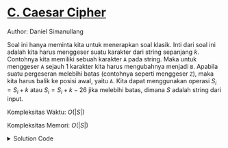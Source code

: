 # [C. Caesar Cipher](https://tlx.toki.id/courses/basic/chapters/11/problems/C)

Author: Daniel Simanullang

<!-- Masukkan penjelasan disini -->

Soal ini hanya meminta kita untuk menerapkan soal klasik. Inti dari soal ini adalah kita harus menggeser suatu karakter dari string sepanjang $k$. Contohnya kita memiliki sebuah karakter `A` pada string. Maka untuk menggeser `A` sejauh $1$ karakter kita harus mengubahnya menjadi `B`. Apabila suatu pergeseran melebihi batas (contohnya seperti menggeser `Z`), maka kita harus balik ke posisi awal, yaitu `A`. Kita dapat menggunakan operasi $S_i = S_i + k$ atau $S_i = S_i + k - 26$ jika melebihi batas, dimana $S$ adalah string dari input.

Kompleksitas Waktu: $O(|S|)$

Kompleksitas Memori: $O(|S|)$

<details>
  <summary>Solution Code</summary>

```c++
#include <bits/stdc++.h>
#include <ext/pb_ds/assoc_container.hpp>
#include <ext/pb_ds/tree_policy.hpp>
using namespace __gnu_pbds;
using namespace std;

// defines
#define int long long
#define debug(x) cerr << "(" << #x << "=" << x << "," << __LINE__ << ")\n";
#define sz(x) ((int)x.size());
#define all(x) (x).begin(), (x).end();

// constants
const int dx[4]{1, 0, -1, 0}, dy[4]{0, 1, 0, -1};
const char dir[4]{'D', 'R', 'U', 'L'};
const int mod = 1e9 + 7;
const int maxn = 2e5 + 5;
const double eps = 1e-9;

// typedefs
typedef vector<vector<int>> vii;
typedef vector<int> vi;
typedef pair<int, int> pii;

// Template
template <class T>
using oset =
    tree<T, null_type, less<T>, rb_tree_tag, tree_order_statistics_node_update>;

// Mods
int mul(int a, int b, int MOD) { return ((a % MOD) * (b % MOD)) % MOD; }
int add(int a, int b, int MOD) { return (a + b) % MOD; }
int sub(int a, int b, int MOD) { return (MOD + a - b) % MOD; }

signed main() {
  ios_base::sync_with_stdio(false);
  cin.tie(NULL);
  string s;
  cin >> s;
  int k;
  cin >> k;
  int n = s.size();
  for (int i = 0; i < n; i++) {
    int dist = ((int)s[i] + k);
    if (dist > (int)'z') {
      dist -= 26;
    }
    cout << (char)dist;
  }

  return 0;
}
```
</details>

<!-- Tambahkan komentar apabila perlu

## Komentar
    
- Komentar I
- Komentar II

-->

<!-- Tambahkan referensi link materi yang berhubungan apabila perlu

## Materi Yang Berhubungan
    
- [Materi I](link-materi)
- [Materi II](link-materi)

-->

<!-- Tambahkan referensi link soal yang berhubungan apabila perlu

## Soal Yang Berhubungan
    
- [Nama Soal I](link-soal)
- [Nama Soal II](link-soal)

-->